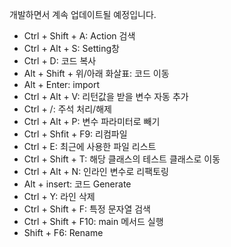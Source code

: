 개발하면서 계속 업데이트될 예정입니다.

* Ctrl + Shift + A: Action 검색
* Ctrl + Alt + S: Setting창
* Ctrl + D: 코드 복사
* Alt + Shift + 위/아래 화살표: 코드 이동
* Alt + Enter: import
* Ctrl + Alt + V: 리턴값을 받을 변수 자동 추가
* Ctrl + /: 주석 처리/해제
* Ctrl + Alt + P: 변수 파라미터로 빼기
* Ctrl + Shfit + F9: 리컴파일
* Ctrl + E: 최근에 사용한 파일 리스트
* Ctrl + Shift + T: 해당 클래스의 테스트 클래스로 이동
* Ctrl + Alt + N: 인라인 변수로 리팩토링
* Alt + insert: 코드 Generate
* Ctrl + Y: 라인 삭제
* Ctrl + Shift + F: 특정 문자열 검색
* Ctrl + Shift + F10: main 메서드 실행
* Shift + F6: Rename